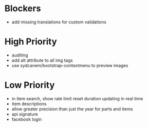 # Blockers

* add missing translations for custom validations

# High Priority

* auditing
* add alt attribute to all img tags
* use sydcanem/bootstrap-contextmenu to preview images

# Low Priority

* in item search, show rate limit reset duration updating in real time
* item descriptions
* allow greater precision than just the year for parts and items
* api signature
* facebook login
